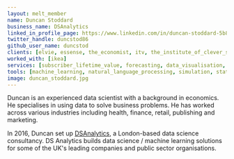 ```yaml
---
layout: melt_member
name: Duncan Stoddard
business_name: DSAnalytics
linked_in_profile_page: https://www.linkedin.com/in/duncan-stoddard-5b882327/
twitter_handle: duncstod86
github_user_name: duncstod
clients: [elvie, essense, the_economist, itv, the_institute_of_clever_stuff, the_telegraph, the_university_of_manchester, beano, bbc, go_cardless, new_statesman, jo_malone, beauhurst]
worked_with: [ikea]
services: [subscriber_lifetime_value, forecasting, data_visualisation, customer_segmentation, training]
tools: [machine_learning, natural_language_processing, simulation, statistical_modelling, topic_modelling, bayesian_modelling, stan, python]
image: duncan_stoddard.jpg
---
```

Duncan is an experienced data scientist with a background in economics. He specialises in using data to solve business problems. He has worked across various industries including health, finance, retail, publishing and marketing.

In 2016, Duncan set up <a href="https://dsanalytics.co.uk/">DSAnalytics</a>, a London-based data science consultancy.
DS Analytics builds data science / machine learning solutions for some of the UK's leading companies and public sector organisations.
